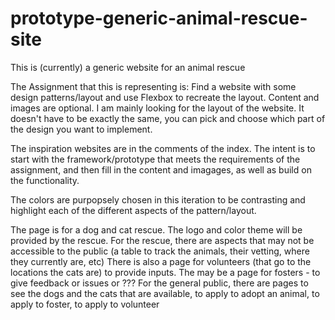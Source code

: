 # prototype-generic-animal-rescue-site
This is (currently) a generic website for an animal rescue


The Assignment that this is representing is:
Find a website with some design patterns/layout and use Flexbox to recreate the layout.
Content and images are optional. I am mainly looking for the layout of the website.
It doesn't have to be exactly the same, you can pick and choose which part of the design you want to implement.

The inspiration websites are in the comments of the index.  The intent is to start with the framework/prototype that meets the
requirements of the assignment, and then fill in the content and imagages, as well as build on the functionality.

The colors are purpopsely chosen in this iteration to be contrasting and highlight each of the different aspects of the pattern/layout.

The page is for a dog and cat rescue.  The logo and color theme will be provided by the rescue.
For the rescue, there are aspects that may not be accessible to the public (a table to track the animals, their vetting, where they currently are, etc)
There is also a page for volunteers (that go to the locations the cats are) to provide inputs.
The may be a page for fosters - to give feedback or issues or ???
For the general public, there are pages to see the dogs and the cats that are available, to apply to adopt an animal, to apply to foster, to apply to volunteer
